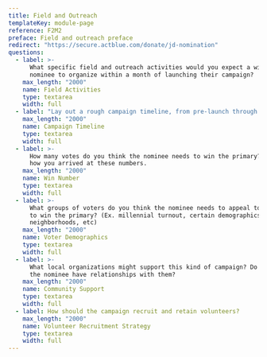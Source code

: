 ```yaml
---
title: Field and Outreach
templateKey: module-page
reference: F2M2
preface: Field and outreach preface
redirect: "https://secure.actblue.com/donate/jd-nomination"
questions:
  - label: >-
      What specific field and outreach activities would you expect a winning
      nominee to organize within a month of launching their campaign?
    max_length: "2000"
    name: Field Activities
    type: textarea
    width: full
  - label: "Lay out a rough campaign timeline, from pre-launch through to Election Day"
    max_length: "2000"
    name: Campaign Timeline
    type: textarea
    width: full
  - label: >-
      How many votes do you think the nominee needs to win the primary? Explain
      how you arrived at these numbers.
    max_length: "2000"
    name: Win Number
    type: textarea
    width: full
  - label: >-
      What groups of voters do you think the nominee needs to appeal to in order
      to win the primary? (Ex. millennial turnout, certain demographics or
      neighborhoods, etc)
    max_length: "2000"
    name: Voter Demographics
    type: textarea
    width: full
  - label: >-
      What local organizations might support this kind of campaign? Do you or
      the nominee have relationships with them?
    max_length: "2000"
    name: Community Support
    type: textarea
    width: full
  - label: How should the campaign recruit and retain volunteers?
    max_length: "2000"
    name: Volunteer Recruitment Strategy
    type: textarea
    width: full
---
```

